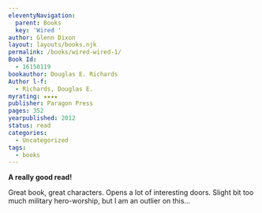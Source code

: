 ```yaml
---
eleventyNavigation:
  parent: Books
  key: 'Wired '
author: Glenn Dixon
layout: layouts/books.njk
permalink: /books/wired-wired-1/
Book Id:
  - 16150119
bookauthor: Douglas E. Richards
Author l-f:
  - Richards, Douglas E.
myrating: ★★★★
publisher: Paragon Press
pages: 352
yearpublished: 2012
status: read
categories:
  - Uncategorized
tags:
  - books
---
```

**A really good read!**

Great book, great characters. Opens a lot of interesting doors. Slight bit too much military hero-worship, but I am an outlier on this&#8230;
